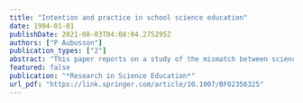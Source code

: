 ```yaml
---
title: "Intention and practice in school science education"
date: 1994-01-01
publishDate: 2021-08-03T04:08:04.275295Z
authors: ["P Aubusson"]
publication_types: ["2"]
abstract: "This paper reports on a study of the mismatch between science teachers' stated purposes and their actual teaching of science in a secondary school. Factors affecting teachers' practices include their personal beliefs about teaching, learning and the purposes of science …"
featured: false
publication: "*Research in Science Education*"
url_pdf: "https://link.springer.com/article/10.1007/BF02356325"
---
```


